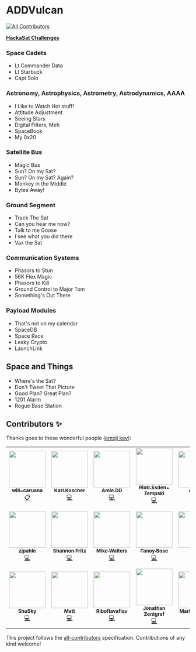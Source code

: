 # ADDVulcan
<!-- ALL-CONTRIBUTORS-BADGE:START - Do not remove or modify this section -->
[![All Contributors](https://img.shields.io/badge/all_contributors-19-orange.svg?style=flat-square)](#contributors-)
<!-- ALL-CONTRIBUTORS-BADGE:END -->
[**HackaSat Challenges**](https://www.hackasat.com/)

### Space Cadets

- Lt Commander Data 
- Lt Starbuck 
- Capt Solo 

### Astronomy, Astrophysics, Astrometry, Astrodynamics, AAAA

- I Like to Watch Hot stuff! 
- Attitude Adjustment 
- Seeing Stars 
- Digital Filters, Meh
- SpaceBook
- My 0x20

### Satellite Bus

- Magic Bus
- Sun? On my Sat?
- Sun? On my Sat? Again?
- Monkey in the Middle
- Bytes Away!

### Ground Segment

- Track The Sat
- Can you hear me now?
- Talk to me Goose
- I see what you did there
- Vax the Sat

### Communication Systems

- Phasors to Stun
- 56K Flex Magic
- Phasors to Kill
- Ground Control to Major Tom
- Something's Out There

### Payload Modules

- That's not on my calendar
- SpaceDB
- Space Race
- Leaky Crypto
- LaunchLink

## Space and Things

- Where's the Sat?
- Don't Tweet That Picture
- Good Plan? Great Plan?
- 1201 Alarm
- Rogue Base Station

## Contributors ✨

Thanks goes to these wonderful people ([emoji key](https://allcontributors.org/docs/en/emoji-key)):

<!-- ALL-CONTRIBUTORS-LIST:START - Do not remove or modify this section -->
<!-- prettier-ignore-start -->
<!-- markdownlint-disable -->
<table>
  <tr>
    <td align="center"><a href="https://github.com/will-caruana"><img src="https://avatars2.githubusercontent.com/u/20567604?v=4" width="100px;" alt=""/><br /><sub><b>will-caruana</b></sub></a><br /><a href="#eventOrganizing-will-caruana" title="Event Organizing">📋</a></td>
    <td align="center"><a href="https://homes.cs.washington.edu/~supersat/"><img src="https://avatars3.githubusercontent.com/u/1396229?v=4" width="100px;" alt=""/><br /><sub><b>Karl Koscher</b></sub></a><br /><a href="https://github.com/AmieDD/ADDVulcan/commits?author=supersat" title="Code">💻</a></td>
    <td align="center"><a href="http://www.amiedd.com"><img src="https://avatars3.githubusercontent.com/u/7669428?v=4" width="100px;" alt=""/><br /><sub><b>Amie DD</b></sub></a><br /><a href="https://github.com/AmieDD/ADDVulcan/commits?author=AmieDD" title="Code">💻</a></td>
    <td align="center"><a href="http://1bitsquared.com"><img src="https://avatars3.githubusercontent.com/u/17334?v=4" width="100px;" alt=""/><br /><sub><b>Piotr Esden-Tempski</b></sub></a><br /><a href="https://github.com/AmieDD/ADDVulcan/commits?author=esden" title="Code">💻</a></td>
    <td align="center"><a href="http://alvarop.com"><img src="https://avatars2.githubusercontent.com/u/744129?v=4" width="100px;" alt=""/><br /><sub><b>Alvaro</b></sub></a><br /><a href="https://github.com/AmieDD/ADDVulcan/commits?author=alvarop" title="Code">💻</a></td>
    <td align="center"><a href="https://twitter.com/shipcod3"><img src="https://avatars0.githubusercontent.com/u/3483615?v=4" width="100px;" alt=""/><br /><sub><b>Jay Turla</b></sub></a><br /><a href="https://github.com/AmieDD/ADDVulcan/commits?author=shipcod3" title="Code">💻</a></td>
    <td align="center"><a href="https://github.com/schneider42"><img src="https://avatars0.githubusercontent.com/u/452051?v=4" width="100px;" alt=""/><br /><sub><b>schneider42</b></sub></a><br /><a href="https://github.com/AmieDD/ADDVulcan/commits?author=schneider42" title="Code">💻</a></td>
  </tr>
  <tr>
    <td align="center"><a href="https://github.com/zjpahle"><img src="https://avatars2.githubusercontent.com/u/5356102?v=4" width="100px;" alt=""/><br /><sub><b>zjpahle</b></sub></a><br /><a href="https://github.com/AmieDD/ADDVulcan/commits?author=zjpahle" title="Code">💻</a></td>
    <td align="center"><a href="https://github.com/shannonfritz"><img src="https://avatars3.githubusercontent.com/u/10999809?v=4" width="100px;" alt=""/><br /><sub><b>Shannon Fritz</b></sub></a><br /><a href="https://github.com/AmieDD/ADDVulcan/commits?author=shannonfritz" title="Code">💻</a></td>
    <td align="center"><a href="https://assortedhackery.com"><img src="https://avatars3.githubusercontent.com/u/578095?v=4" width="100px;" alt=""/><br /><sub><b>Mike Walters</b></sub></a><br /><a href="https://github.com/AmieDD/ADDVulcan/commits?author=miek" title="Code">💻</a></td>
    <td align="center"><a href="https://github.com/n0tty"><img src="https://avatars1.githubusercontent.com/u/3372955?v=4" width="100px;" alt=""/><br /><sub><b>Tanoy Bose</b></sub></a><br /><a href="https://github.com/AmieDD/ADDVulcan/commits?author=n0tty" title="Code">💻</a></td>
    <td align="center"><a href="https://twitter.com/ninjabunny9000"><img src="https://avatars0.githubusercontent.com/u/7820414?v=4" width="100px;" alt=""/><br /><sub><b>Bun</b></sub></a><br /><a href="https://github.com/AmieDD/ADDVulcan/commits?author=NinjaBunny9000" title="Code">💻</a></td>
    <td align="center"><a href="https://ethicalhackers.club"><img src="https://avatars0.githubusercontent.com/u/44928938?v=4" width="100px;" alt=""/><br /><sub><b>Ameer Pornillos</b></sub></a><br /><a href="https://github.com/AmieDD/ADDVulcan/commits?author=ameerpornillos" title="Code">💻</a></td>
    <td align="center"><a href="https://github.com/cameronbosnic"><img src="https://avatars1.githubusercontent.com/u/23346124?v=4" width="100px;" alt=""/><br /><sub><b>cameronbosnic</b></sub></a><br /><a href="https://github.com/AmieDD/ADDVulcan/commits?author=cameronbosnic" title="Code">💻</a></td>
  </tr>
  <tr>
    <td align="center"><a href="https://github.com/5hu5ky"><img src="https://avatars2.githubusercontent.com/u/12157362?v=4" width="100px;" alt=""/><br /><sub><b>5hu5ky</b></sub></a><br /><a href="https://github.com/AmieDD/ADDVulcan/commits?author=5hu5ky" title="Code">💻</a></td>
    <td align="center"><a href="https://github.com/rootkow"><img src="https://avatars3.githubusercontent.com/u/22761524?v=4" width="100px;" alt=""/><br /><sub><b>Matt</b></sub></a><br /><a href="https://github.com/AmieDD/ADDVulcan/commits?author=rootkow" title="Code">💻</a></td>
    <td align="center"><a href="https://github.com/Riboflavaflav"><img src="https://avatars0.githubusercontent.com/u/12163534?v=4" width="100px;" alt=""/><br /><sub><b>Riboflavaflav</b></sub></a><br /><a href="https://github.com/AmieDD/ADDVulcan/commits?author=Riboflavaflav" title="Code">💻</a></td>
    <td align="center"><a href="https://github.com/kandi3kan3"><img src="https://avatars1.githubusercontent.com/u/65865083?v=4" width="100px;" alt=""/><br /><sub><b>Jonathan Zentgraf</b></sub></a><br /><a href="https://github.com/AmieDD/ADDVulcan/commits?author=kandi3kan3" title="Code">💻</a></td>
    <td align="center"><a href="https://github.com/murrayma"><img src="https://avatars3.githubusercontent.com/u/3729536?v=4" width="100px;" alt=""/><br /><sub><b>Martin Murray</b></sub></a><br /><a href="https://github.com/AmieDD/ADDVulcan/commits?author=murrayma" title="Code">💻</a></td>
  </tr>
</table>

<!-- markdownlint-enable -->
<!-- prettier-ignore-end -->
<!-- ALL-CONTRIBUTORS-LIST:END -->

This project follows the [all-contributors](https://github.com/all-contributors/all-contributors) specification. Contributions of any kind welcome!
